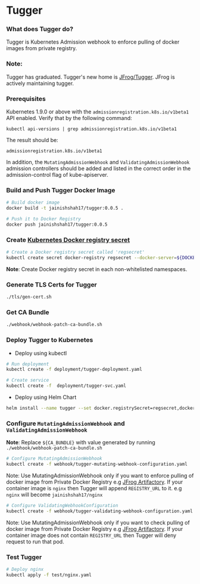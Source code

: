 # Tugger

### What does Tugger do?
Tugger is Kubernetes Admission webhook to enforce pulling of docker images from private registry.

### Note:
Tugger has graduated. Tugger's new home is [JFrog/Tugger](https://github.com/jfrog/tugger). 
JFrog is actively maintaining tugger.

### Prerequisites

Kubernetes 1.9.0 or above with the `admissionregistration.k8s.io/v1beta1` API enabled. Verify that by the following command:
```
kubectl api-versions | grep admissionregistration.k8s.io/v1beta1
```
The result should be:
```
admissionregistration.k8s.io/v1beta1
```

In addition, the `MutatingAdmissionWebhook` and `ValidatingAdmissionWebhook` admission controllers should be added and listed in the correct order in the admission-control flag of kube-apiserver.

### Build and Push Tugger Docker Image

```bash
# Build docker image
docker build -t jainishshah17/tugger:0.0.5 .

# Push it to Docker Registry
docker push jainishshah17/tugger:0.0.5
```

### Create [Kubernetes Docker registry secret](https://kubernetes.io/docs/tasks/configure-pod-container/pull-image-private-registry/)

```bash
# Create a Docker registry secret called 'regsecret'
kubectl create secret docker-registry regsecret --docker-server=${DOCKER_REGISTRY} --docker-username=${DOCKER_USER} --docker-password=${DOCKER_PASS} --docker-email=${DOCKER_EMAIL}
```

**Note**: Create Docker registry secret in each non-whitelisted namespaces.

### Generate TLS Certs for Tugger

```bash
./tls/gen-cert.sh
```

### Get CA Bundle

```bash
./webhook/webhook-patch-ca-bundle.sh
```

### Deploy Tugger to Kubernetes

* Deploy using kubectl
```bash
# Run deployment
kubectl create -f deployment/tugger-deployment.yaml

# Create service
kubectl create -f  deployment/tugger-svc.yaml
```

* Deploy using Helm Chart
```bash
helm install --name tugger --set docker.registrySecret=regsecret,docker.registryUrl=jainishshah17,whitelistNamespaces="kube-system,default",whitelistRegistries="jainishshah17" chart/tugger/
```

### Configure `MutatingAdmissionWebhook` and `ValidatingAdmissionWebhook`

**Note**: Replace `${CA_BUNDLE}` with value generated by running `./webhook/webhook-patch-ca-bundle.sh`

```bash
# Configure MutatingAdmissionWebhook
kubectl create -f webhook/tugger-mutating-webhook-configuration.yaml 
```

Note: Use MutatingAdmissionWebhook only if you want to enforce pulling of docker image from Private Docker Registry e.g [JFrog Artifactory](https://jfrog.com/artifactory/).
If your container image is `nginx` then Tugger will append `REGISTRY_URL` to it. e.g `nginx` will become `jainishshah17/nginx`

```bash
# Configure ValidatingWebhookConfiguration
kubectl create -f webhook/tugger-validating-webhook-configuration.yaml 
```

Note: Use MutatingAdmissionWebhook only if you want to check pulling of docker image from Private Docker Registry e.g [JFrog Artifactory](https://jfrog.com/artifactory/).
If your container image does not contain `REGISTRY_URL` then Tugger will deny request to run that pod.

### Test Tugger

```bash
# Deploy nginx 
kubectl apply -f test/nginx.yaml 
```



